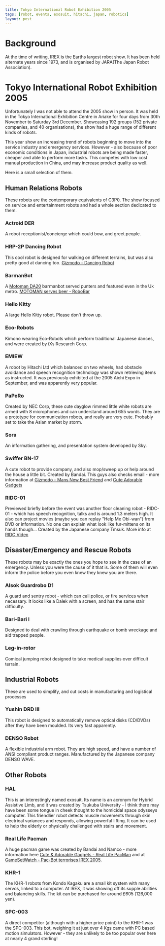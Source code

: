 ```yaml
---
title: Tokyo International Robot Exhibition 2005
tags: [robot, events, exosuit, hitachi, japan, robotics]
layout: post
---
```

# Background
At the time of writing, IREX is the Earths largest robot show. It has been held alternate years since 1973, and is organised by JARA(The Japan Robot Association).

# Tokyo International Robot Exhibition 2005

Unfortunately I was not able to attend the 2005 show in person. It was held in the Tokyo International Exhibition Centre in Ariake for four days from 30th November to Saturday 3rd December. Showcasing 192 groups (152 private companies, and 40 organisations), the show had a huge range of different kinds of robots.

This year show an increasing trend of robots beginning to move into the service industry and emergency services. However - also because of poor economic conditions in Japan, industrial robots are being made faster, cheaper and able to perform more tasks. This competes with low cost manual production in China, and may increase product quality as well.

Here is a small selection of them.

## Human Relations Robots

These robots are the contemporary equivalents of C3P0. The show focused on service and entertainment robots and had a whole section dedicated to them.

### Actroid DER

A robot receptionist/concierge which could bow, and greet people.

### HRP-2P Dancing Robot

This cool robot is designed for walking on different terrains, but was also pretty good at dancing too. <a href="http://uk.gizmodo.com/2005/12/02/dancing_robot.html">Gizmodo - Dancing Robot</a>

### BarmanBot

A [Motoman DA20](https://www.robots.com/motoman/da20) barmanbot served punters and featured even in the Uk metro. <a href="https://www.youtube.com/watch?v=uxmbmplqCSk">MOTOMAN serves beer - RoboBar</a>

### Hello Kitty

A large Hello Kitty robot. Please don't throw up.

### Eco-Robots

Kimono wearing Eco-Robots which perform traditional Japanese dances, and were created by iXs Research Corp.

### EMIEW

A robot by Hitachi Ltd which balanced on two wheels, had obstacle avoidance and speech recognition technology was shown retrieving items as instructed. It was previously exhibited at the 2005 Aichi Expo in September, and was apparently very popular.

### PaPeRo

Created by NEC Corp, these cute dayglow rimmed little white robots are armed with 8 microphones and can understand around 655 words. They are a prototype for communication robots, and really are very cute. Probably set to take the Asian market by storm.

### Sora

An information gathering, and presentation system developed by Sky.

### Swiffer BN-17

A cute robot to provide company, and also mop/sweep up or help around the house a little bit. Created by Bandai. This guys also checks email - more information at <a href="http://uk.gizmodo.com/2005/12/02/mans_new_best_friend.html">Gizmodo - Mans New Best Friend</a> and <a href="http://gadgets.elliottback.com/2005/12/02/bandais-swiffer-robot-bn-17/">Cute Adorable Gadgets</a>

### RIDC-01

Previewed briefly before the event was another floor cleaning robot - RIDC-01 - which has speech recognition, talks and is around 1.3 meters high. It also can project movies (maybe you can replay "Help Me Obi-wan") from DVD or information. No one can explain what look like fur-mittens on its hands though... Created by the Japanese company Tmsuk. More info at <a href="https://www.youtube.com/watch?v=kK60UwPNYzU">RIDC Video</a>

## Disaster/Emergency and Rescue Robots

These robots may be exactly the ones you hope to see in the case of an emergency. Unless you were the cause of it that is. Some of them will even inform the police before you even knew they knew you are there.

### Alsok Guardrobo D1

A guard and sentry robot - which can call police, or fire services when necessary. It looks like a Dalek with a screen, and has the same stair difficulty.

### Bari-Bari I

Designed to deal with crawling through earthquake or bomb wreckage and aid trapped people.

### Leg-in-rotor

Comical jumping robot designed to take medical supplies over difficult terrain.

## Industrial Robots

These are used to simplify, and cut costs in manufacturing and logistical processes

### Yushin DRD III

This robot is designed to automatically remove optical disks (CD/DVDs) after they have been moulded. Its very fast apparently.

### DENSO Robot

A flexible industrial arm robot. They are high speed, and have a number of ANSI compliant product ranges. Manufactured by the Japanese company DENSO WAVE.

## Other Robots

### HAL

This is an interestingly named exosuit. Its name is an acronym for Hybrid Assistive Limb, and it was created by Tsukuba University - I think there may have been some tongue in cheek thought to the homicidal space odysseys computer. This friendlier robot detects muscle movements through skin electrical variances and responds, allowing powerful lifting. It can be used to help the elderly or physically challenged with stairs and movement.

### Real Life Pacman

A huge pacman game was created by Bandai and Namco - more information here <a href="http://gadgets.elliottback.com/2005/11/30/real-life-pac-man/">Cute &amp; Adorable Gadgets - Real Life PacMan</a> and at <a href="http://www.gamesetwatch.com/2005/12/pacbot_terrorizes_irex_2005.php">GameSetWatch - Pac-Bot terrorises IREX 2005</a>.

### KHR-1

The KHR-1 robots from Kondo Kagaku are a small kit system with many servos, linked to a computer. At IREX, it was showing off its supple abilities and balancing skills. The kit can be purchased for around £605 (126,000 yen).

### SPC-003

A direct competitor (although with a higher price point) to the KHR-1 was the SPC-003. This bot, weighing it at just over 4 Kgs came with PC based motion simulators. However - they are unlikely to be too popular over here at nearly 4 grand sterling!
